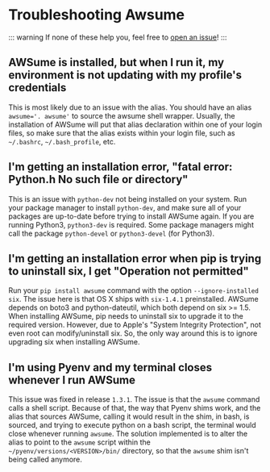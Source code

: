 # Troubleshooting Awsume

::: warning
If none of these help you, feel free to [open an issue](https://github.com/trek10inc/awsume/issues/new)!
:::

## AWSume is installed, but when I run it, my environment is not updating with my profile's credentials

This is most likely due to an issue with the alias. You should have an alias `awsume='. awsume'` to source the awsume shell wrapper. Usually, the installation of AWSume will put that alias declaration within one of your login files, so make sure that the alias exists within your login file, such as `~/.bashrc`, `~/.bash_profile`, etc.

## I'm getting an installation error, "fatal error: Python.h No such file or directory"

This is an issue with `python-dev` not being installed on your system. Run your package manager to install `python-dev`, and make sure all of your packages are up-to-date before trying to install AWSume again. If you are running Python3, `python3-dev` is required. Some package managers might call the package `python-devel` or `python3-devel` (for Python3).

## I'm getting an installation error when pip is trying to uninstall six, I get "Operation not permitted"

Run your `pip install awsume` command with the option `--ignore-installed six`. The issue here is that OS X ships with `six-1.4.1` preinstalled. AWSume depends on boto3 and python-dateutil, which both depend on six >= 1.5. When installing AWSume, pip needs to uninstall six to upgrade it to the required version. However, due to Apple's "System Integrity Protection", not even root can modify/uninstall six. So, the only way around this is to ignore upgrading six when installing AWSume.

## I'm using Pyenv and my terminal closes whenever I run AWSume

This issue was fixed in release `1.3.1`. The issue is that the `awsume` command calls a shell script. Because of that, the way that Pyenv shims work, and the alias that sources AWSume, calling it would result in the shim, in bash, is sourced, and trying to execute python on a bash script, the terminal would close whenever running `awsume`. The solution implemented is to alter the alias to point to the `awsume` script within the `~/pyenv/versions/<VERSION>/bin/` directory, so that the `awsume` shim isn't being called anymore.
